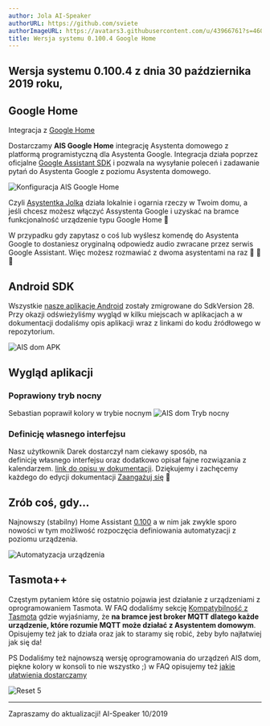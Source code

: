 ```yaml
---
author: Jola AI-Speaker
authorURL: https://github.com/sviete
authorImageURL: https://avatars3.githubusercontent.com/u/43966761?s=460&v=4
title: Wersja systemu 0.100.4 Google Home
---
```


## Wersja systemu 0.100.4 z dnia 30 października 2019 roku,

## Google Home

Integracja z [Google Home](/docs/ais_app_ai_integration_google_home.html)

Dostarczamy **AIS Google Home** integrację Asystenta domowego z platformą programistyczną dla Asystenta Google.
Integracja działa poprzez oficjalne [Google Assistant SDK](https://developers.google.com/assistant) i pozwala na wysyłanie poleceń i zadawanie pytań do Asystenta Google z poziomu Asystenta domowego.

![Konfiguracja AIS Google Home](/img/en/bramka/ais_google_home_1.png)

<!--truncate-->
Czyli [Asystentka Jolka](/docs/ais_app_ai_integration.html) działa lokalnie i ogarnia rzeczy w Twoim domu, a jeśli chcesz możesz włączyć Assystenta Google i uzyskać na bramce funkcjonalność urządzenie typu Google Home 🥳

W przypadku gdy zapytasz o coś lub wyślesz komendę do Asystenta Google to dostaniesz oryginalną odpowiedz audio zwracane przez serwis Google Assistant. Więc możesz rozmawiać z dwoma asystentami na raz 👧 👨 🚀


## Android SDK

Wszystkie [nasze aplikacje Android](/docs/ais_app_android_index.html) zostały zmigrowane do SdkVersion 28.
Przy okazji odświeżyliśmy wygląd w kilku miejscach w aplikacjach a w dokumentacji dodaliśmy opis aplikacji wraz z linkami do kodu źródłowego w repozytorium.

![AIS dom APK](/img/en/frontend/ais_launcher_apk_screen.png)


## Wygląd aplikacji

### Poprawiony tryb nocny

Sebastian poprawił kolory w trybie nocnym
![AIS dom Tryb nocny](/img/en/blog/ais_dom_dark_mode_colors.png)

### Definicję własnego interfejsu

Nasz użytkownik Darek dostarczył nam ciekawy sposób, na definicję własnego interfejsu oraz dodatkowo opisał fajne rozwiązania z kalendarzem.
[link do opisu w dokumentacji](/docs/ais_app_ui_config#własny-interfejs-użytkownika).
Dziękujemy i zachęcemy każdego do edycji dokumentacji [Zaangażuj się](/docs/ais_faq_where_is_the_code#zaangażuj-się) 🥰


## Zrób coś, gdy...

Najnowszy (stabilny) Home Assistant <a href="https://www.home-assistant.io/blog/2019/10/10/release-100/" target="_blank">0.100</a> a w nim jak zwykle sporo nowości w tym możliwość rozpoczęcia definiowania automatyzacji z poziomu urządzenia.


![Automatyzacja urządzenia](/img/en/blog/automation_from_device.png)


## Tasmota++

Częstym pytaniem które się ostatnio pojawia jest działanie z urządzeniami z oprogramowaniem Tasmota.
W FAQ dodaliśmy sekcję [Kompatybilność z Tasmota](/docs/ais_faq_iot_ap_mode.html) gdzie wyjaśniamy, że **na bramce jest broker MQTT dlatego każde urządzenie, które rozumie MQTT może działać z Asystentem domowym**.
Opisujemy też jak to działa oraz jak to staramy się robić, żeby było najłatwiej jak się da!

PS
Dodaliśmy też najnowszą wersję oprogramowania do urządzeń AIS dom, piękne kolory w konsoli to nie wszystko ;) w FAQ opisujemy też [jakie ułatwienia dostarczamy](/docs/ais_faq_iot_ap_mode#jakie-ułatwienia-dostarczamy)  


![Reset 5](/img/en/iot/iot_device_menu_upgrade_6.png)


----
Zapraszamy do aktualizacji!
AI-Speaker 10/2019
